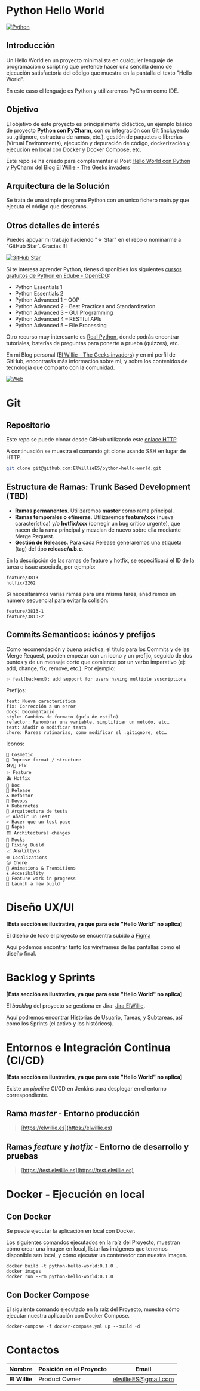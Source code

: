 # Python Hello World

[![Python](https://img.shields.io/badge/Python-3.9+-yellow?style=for-the-badge&logo=python&logoColor=white&labelColor=101010)](https://python.org)

## Introducción

Un Hello World en un proyecto minimalista en cualquier lenguaje de programación o scripting que pretende hacer una sencilla demo de ejecución satisfactoria del código que muestra en la pantalla el texto "Hello World".

En este caso el lenguaje es Python y utilizaremos PyCharm como IDE.


## Objetivo

El objetivo de este proyecto es principalmente didáctico, un ejemplo básico de proyecto **Python con PyCharm**, con su integración con Git (incluyendo su .gitignore, estructura de ramas, etc.), gestión de paquetes o librerías (Virtual Environments), ejecución y depuración de código, dockerización y ejecución en local con Docker y Docker Compose, etc.

Este repo se ha creado para complementar el Post [Hello World con Python y PyCharm](https://elwillie.es/2022/11/09/hello-world-con-python-y-pycharm/) del Blog [El Willie - The Geeks invaders](https://elwillie.es)


## Arquitectura de la Solución

Se trata de una simple programa Python con un único fichero main.py que ejecuta el código que deseamos.

## Otros detalles de interés

Puedes apoyar mi trabajo haciendo "☆ Star" en el repo o nominarme a "GitHub Star". Gracias !!! 

[![GitHub Star](https://img.shields.io/badge/GitHub-Nominar_a_star-yellow?style=for-the-badge&logo=github&logoColor=white&labelColor=101010)](https://stars.github.com/nominate/)

Si te interesa aprender Python, tienes disponibles los siguientes [cursos gratuitos de Python en Edube - OpenEDG](https://edube.org/):

* Python Essentials 1
* Python Essentials 2
* Python Advanced 1 – OOP
* Python Advanced 2 – Best Practices and Standardization
* Python Advanced 3 – GUI Programming
* Python Advanced 4 – RESTful APIs
* Python Advanced 5 – File Processing

Otro recurso muy interesante es [Real Python](https://realpython.com/), donde podrás encontrar tutoriales, baterías de preguntas para ponerte a prueba (quizzes), etc.

En mi Blog personal ([El Willie - The Geeks invaders](https://elwillie.es)) y en mi perfil de GitHub, encontrarás más información sobre mi, y sobre los contenidos de tecnología que comparto con la comunidad.

[![Web](https://img.shields.io/badge/GitHub-ElWillieES-14a1f0?style=for-the-badge&logo=github&logoColor=white&labelColor=101010)](https://github.com/ElWillieES)

# Git

## Repositorio

Este repo se puede clonar desde GitHub utilizando este [enlace HTTP](https://github.com/ElWillieES/python-hello-world.git). 

A continuación se muestra el comando git clone usando SSH en lugar de HTTP.

```sh
git clone git@github.com:ElWillieES/python-hello-world.git
```

## Estructura de Ramas: Trunk Based Development (TBD)

* **Ramas permanentes**. Utilizaremos **master** como rama principal.
* **Ramas temporales o efímeras**. Utilizaremos **feature/xxx** (nueva característica) y/o **hotfix/xxx** (corregir un bug crítico urgente), que nacen de la rama principal y mezclan de nuevo sobre ella mediante Merge Request.
* **Gestión de Releases**. Para cada Release generaremos una etiqueta (tag) del tipo **release/a.b.c**.

En la descripción de las ramas de feature y hotfix, se especificará el ID de la tarea o issue asociada, por ejemplo:

```git
feature/3813
hotfix/2262
```

Si necesitáramos varias ramas para una misma tarea, añadiremos un número secuencial para evitar la colisión:

```git
feature/3813-1
feature/3813-2
```

## Commits Semanticos: icónos y prefijos

Como recomendación y buena práctica, el título para los Commits y de las Merge Request, pueden empezar con un icono y un prefijo, seguido de dos puntos y de un mensaje corto que comience por un verbo imperativo (ej: add, change, fix, remove, etc.). Por ejemplo:

```git
✨ feat(backend): add support for users having multiple suscriptions
```

Prefijos:

```git
feat: Nueva característica
fix: Corrección a un error
docs: Documentació
style: Cambios de formato (guía de estilo)
refactor: Renombrar una variable, simplificar un método, etc…
test: Añadir o modificar tests
chore: Rareas rutinarias, como modificar el .gitignore, etc…
```

Iconos:

```git
💄 Cosmetic
🎨 Improve format / structure
🛠/🐛 Fix
✨ Feature
🚑 Hotfix
📝 Doc
🚀 Release
♻ Refactor
🐳 Devops
☸ Kubernetes
🧪 Arquitectura de tests
✅ Añadir un Test
✔ Hacer que un test pase
💩 Ñapas
🏗 Architectural changes
🤡 Mocks
💚 Fixing Build
📈 Analiltycs
🌐 Localizations
😒 Chore
💫 Animations & Transitions
♿ Accesibility
🚧 Feature work in progress
🚀 Launch a new build
```

# Diseño UX/UI

**[Esta sección es ilustrativa, ya que para este "Hello World" no aplica]**

El diseño de todo el proyecto se encuentra subido a [Figma](https://www.figma.com/)

Aquí podemos encontrar tanto los wireframes de las pantallas como el diseño final.


# Backlog y Sprints

**[Esta sección es ilustrativa, ya que para este "Hello World" no aplica]**

El _backlog_ del proyecto se gestiona en Jira: [Jira ElWillie](https://elwillie.atlassian.net/).

Aquí podremos encontrar Historias de Usuario, Tareas, y Subtareas, así como los Sprints (el activo y los históricos).


# Entornos e Integración Continua (CI/CD)

**[Esta sección es ilustrativa, ya que para este "Hello World" no aplica]**

Existe un _pipeline_ CI/CD en Jenkins para desplegar en el entorno correspondiente.

## Rama _master_ - Entorno producción

> [https://elwillie.es](https://elwillie.es)

## Ramas _feature_ y _hotfix_ - Entorno de desarrollo y pruebas

> [https://test.elwillie.es](https://test.elwillie.es)


# Docker - Ejecución en local

## Con Docker

Se puede ejecutar la aplicación en local con Docker. 

Los siguientes comandos ejecutados en la raíz del Proyecto, muestran cómo crear una imagen en local, listar las imágenes que tenemos disponible sen local, y cómo ejecutar un contenedor con nuestra imagen.

```shell
docker build -t python-hello-world:0.1.0 .
docker images
docker run --rm python-hello-world:0.1.0
```

## Con Docker Compose

El siguiente comando ejecutado en la raíz del Proyecto, muestra cómo ejecutar nuestra aplicación con Docker Compose. 

```shell
docker-compose -f docker-compose.yml up --build -d
```


# Contactos

| Nombre        | Posición en el Proyecto         | Email                                                |
|---------------| ------------------------------- |------------------------------------------------------|
| **El Willie** | Product Owner                   | [elwillieES@gmail.com](mailto:elwillieES@gmail.com)  |
